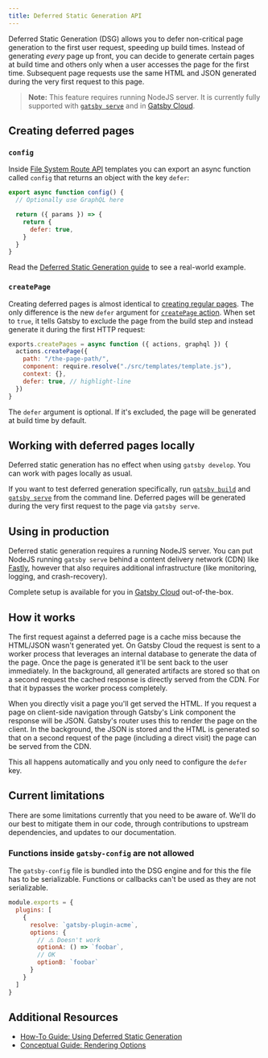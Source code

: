 ```yaml
---
title: Deferred Static Generation API
---
```


Deferred Static Generation (DSG) allows you to defer non-critical page generation to the first user request, speeding up build times.
Instead of generating _every_ page up front, you can decide to generate certain pages at build time and others only when a user accesses the page for the first time.
Subsequent page requests use the same HTML and JSON generated during the very first request to this page.

> **Note:** This feature requires running NodeJS server.
> It is currently fully supported with [`gatsby serve`](/docs/reference/gatsby-cli/#serve) and in [Gatsby Cloud](/products/cloud/).

## Creating deferred pages

### `config`

Inside [File System Route API](/docs/reference/routing/file-system-route-api/) templates you can export an async function called `config` that returns an object with the key `defer`:

```js
export async function config() {
  // Optionally use GraphQL here

  return ({ params }) => {
    return {
      defer: true,
    }
  }
}
```

Read the [Deferred Static Generation guide](/docs/how-to/rendering-options/using-deferred-static-generation/) to see a real-world example.

### `createPage`

Creating deferred pages is almost identical to [creating regular pages](/docs/reference/routing/creating-routes/#using-gatsby-nodejs).
The only difference is the new `defer` argument for [`createPage` action](/docs/reference/config-files/actions/#createPage).
When set to `true`, it tells Gatsby to exclude the page from the build step and instead generate it during the first HTTP request:

```js:title=gatsby-node.js
exports.createPages = async function ({ actions, graphql }) {
  actions.createPage({
    path: "/the-page-path/",
    component: require.resolve("./src/templates/template.js"),
    context: {},
    defer: true, // highlight-line
  })
}
```

The `defer` argument is optional. If it's excluded, the page will be generated at build time by default.

## Working with deferred pages locally

Deferred static generation has no effect when using `gatsby develop`. You can work with pages locally as usual.

If you want to test deferred generation specifically, run [`gatsby build`](/docs/reference/gatsby-cli/#build)
and [`gatsby serve`](/docs/reference/gatsby-cli/#serve) from the command line. Deferred pages will be
generated during the very first request to the page via `gatsby serve`.

## Using in production

Deferred static generation requires a running NodeJS server. You can put NodeJS running `gatsby serve`
behind a content delivery network (CDN) like [Fastly](https://www.fastly.com/), however that also requires additional infrastructure (like monitoring, logging, and crash-recovery).

Complete setup is available for you in [Gatsby Cloud](/products/cloud/) out-of-the-box.

## How it works

The first request against a deferred page is a cache miss because the HTML/JSON wasn't generated yet. On Gatsby Cloud the request is sent to a worker process that leverages an internal database to generate the data of the page. Once the page is generated it'll be sent back to the user immediately. In the background, all generated artifacts are stored so that on a second request the cached response is directly served from the CDN. For that it bypasses the worker process completely.

When you directly visit a page you'll get served the HTML. If you request a page on client-side navigation through Gatsby's Link component the response will be JSON. Gatsby's router uses this to render the page on the client. In the background, the JSON is stored and the HTML is generated so that on a second request of the page (including a direct visit) the page can be served from the CDN.

This all happens automatically and you only need to configure the `defer` key.

## Current limitations

There are some limitations currently that you need to be aware of. We'll do our best to mitigate them in our code, through contributions to upstream dependencies, and updates to our documentation.

### Functions inside `gatsby-config` are not allowed

The `gatsby-config` file is bundled into the DSG engine and for this the file has to be serializable. Functions or callbacks can't be used as they are not serializable.

```js:title=gatsby-config.js
module.exports = {
  plugins: [
    {
      resolve: `gatsby-plugin-acme`,
      options: {
        // ⚠️ Doesn't work
        optionA: () => `foobar`,
        // OK
        optionB: `foobar`
      }
    }
  ]
}
```

## Additional Resources

- [How-To Guide: Using Deferred Static Generation](/docs/how-to/rendering-options/using-deferred-static-generation/)
- [Conceptual Guide: Rendering Options](/docs/conceptual/rendering-options/)
